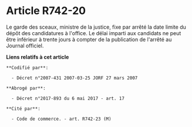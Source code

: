 # Article R742-20

Le garde des sceaux, ministre de la justice, fixe par arrêté la date limite du dépôt des candidatures à l'office. Le délai
imparti aux candidats ne peut être inférieur à trente jours à compter de la publication de l'arrêté au Journal officiel.

**Liens relatifs à cet article**

	**Codifié par**:

	  - Décret n°2007-431 2007-03-25 JORF 27 mars 2007

	**Abrogé par**:

	  - Décret n°2017-893 du 6 mai 2017 - art. 17

	**Cité par**:

	  - Code de commerce. - art. R742-23 (M)
